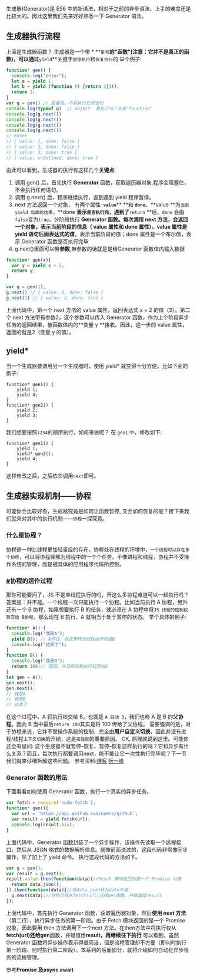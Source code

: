 生成器(Generator)是 ES6 中的新语法，相对于之前的异步语法，上手的难度还是比较大的。因此这里我们先来好好熟悉一下 Generator 语法。
## 生成器执行流程
上面是生成器函数？
生成器是一个带 * **`星号`**的"函数"(注意：它并不是真正的函数)，可以通过**`yield`**关键字`暂停执行`和`恢复执行`的
举个例子:
```javascript
function* gen() {
  console.log("enter");
  let a = yield 1;
  let b = yield (function () {return 2})();
  return 3;
}
var g = gen() // 阻塞住，不会执行任何语句
console.log(typeof g)  // object  看到了吗？不是"function"
console.log(g.next())  
console.log(g.next())  
console.log(g.next())  
console.log(g.next()) 
// enter
// { value: 1, done: false }
// { value: 2, done: false }
// { value: 3, done: true }
// { value: undefined, done: true }
```


由此可以看到，生成器的执行有这样几个**关键点**:

1. 调用 gen() 后，首先执行 **Generator** 函数，获取遍历器对象,程序会阻塞住，不会执行任何语句。
1. 调用 g.next() 后，程序继续执行，直到遇到 yield 程序暂停。
1. next 方法返回一个对象， 有两个属性: **`value`**** **和 **`done`**。**value **为`当前 yield 后面的结果`，**done **表示`是否执行完`，遇到了**`return` **后，`done` 会由`false`变为`true`。分阶段执行 **Generator **函数。每次调用 next 方法，会返回一个对象，表示当前阶段的信息（ value 属性和 done 属性）。value 属性是 yield 语句**后面表达式的值**，表示当前阶段的值；done 属性是一个布尔值，表示 Generator 函数是否执行完毕
1. g.next()里面可以带**参数**,带参数的话就是是给Generator 函数体内输入数据
```javascript
function* gen(x){
  var y = yield x + 2;
  return y;
}

var g = gen(1);
g.next() // { value: 3, done: false }
g.next(2) // { value: 2, done: true }
```
上面代码中，第一个 next 方法的 value 属性，返回表达式 x + 2 的值（3）。第二个 next 方法带有参数2，这个参数可以传入 Generator 函数，作为上个阶段异步任务的返回结果，被函数体内的**变量 y **接收。因此，这一步的 value 属性，返回的就是2（变量 y 的值）。
## yield*
当一个生成器要调用另一个生成器时，使用 yield* 就变得十分方便。比如下面的例子:
```
function* gen1() {
    yield 1;
    yield 4;
}
function* gen2() {
    yield 2;
    yield 3;
}
```

我们想要按照`1234`的顺序执行，如何来做呢？
在 `gen1` 中，修改如下:
```
function* gen1() {
    yield 1;
    yield* gen2();
    yield 4;
}
```


这样修改之后，之后依次调用`next`即可。
## 生成器实现机制——协程
可能你会比较好奇，生成器究竟是如何让函数暂停, 又会如何恢复的呢？接下来我们就来对其中的执行机制——`协程`一探究竟。
### 什么是协程？
协程是一种比线程更加轻量级的存在，协程处在线程的环境中，`一个线程可以存在多个协程`，可以将协程理解为线程中的一个个任务。不像进程和线程，协程并不受操作系统的管理，而是被具体的应用程序代码所控制。
### [#](https://sanyuan0704.top/my_blog/blogs/javascript/js-async/009.html#%E5%8D%8F%E7%A8%8B%E7%9A%84%E8%BF%90%E4%BD%9C%E8%BF%87%E7%A8%8B)协程的运作过程
那你可能要问了，JS 不是单线程执行的吗，开这么多协程难道可以一起执行吗？
答案是：并不能。一个线程一次只能执行一个协程。比如当前执行 A 协程，另外还有一个 B 协程，如果想要执行 B 的任务，就必须在 A 协程中将`JS 线程的控制权转交给 B协程`，那么现在 B 执行，A 就相当于处于暂停的状态。
举个具体的例子:
```javascript
function* A() {
  console.log("我是A");
  yield B(); // A停住，在这里转交线程执行权给B
  console.log("结束了");
}
function B() {
  console.log("我是B");
  return 100;// 返回，并且将线程执行权还给A
}
let gen = A();
gen.next();
gen.next();
// 我是A
// 我是B
// 结束了
```


在这个过程中，A 将执行权交给 B，也就是 `A 启动 B`，我们也称 A 是 B 的**父协程**。因此 B 当中最后`return 100`其实是将 100 传给了父协程。
需要强调的是，对于协程来说，它并不受操作系统的控制，完全由**用户自定义切换**，因此并没有进程/线程`上下文切换`的开销，这是`高性能`的重要原因。
OK, 原理就说到这里。可能你还会有疑问: 这个生成器不就暂停-恢复、暂停-恢复这样执行的吗？它和异步有什么关系？而且，每次执行都要调用next，能不能让它一次性执行完毕呢？下一节我们就来仔细拆解这些问题。
参考资料:[博客](https://sanyuan0704.top/my_blog/blogs/javascript/js-async/010.html#promise-%E7%89%88%E6%9C%AC) [阮一峰](http://www.ruanyifeng.com/blog/2015/04/generator.html)
### Generator 函数的用法
下面看看如何使用 Generator 函数，执行一个真实的异步任务。
```javascript
var fetch = require('node-fetch');
function* gen(){
  var url = 'https://api.github.com/users/github';
  var result = yield fetch(url);
  console.log(result.bio);
}
```
上面代码中，Generator 函数封装了一个异步操作，该操作先读取一个远程接口，然后从 JSON 格式的数据解析信息。就像前面说过的，这段代码非常像同步操作，除了加上了 yield 命令。
执行这段代码的方法如下。
```javascript
var g = gen();
var result = g.next();
result.value.then(function(data){//Fetch 模块返回的是一个 Promise 对象
  return data.json();
}).then(function(data){//将data.json转为data传递
  g.next(data);//将执行权从fetch(url)还给gen函数，并赋值给result
});
```
上面代码中，首先执行 Generator 函数，获取遍历器对象，然后**使用 next 方法**（第二行），执行异步任务的第一阶段。由于 Fetch 模块返回的是一个 Promise 对象，因此要用 then 方法调用下一个next 方法。在then方法中将执行权从**fetch(url)**还给**gen**函数，并赋值给**result，再继续往下执行**
可以看到，虽然 Generator 函数将异步操作表示得很简洁，但是流程管理却不方便（即何时执行第一阶段、何时执行第二阶段）。本系列的后面部分，就将介绍如何自动化异步任务的流程管理。

参考**Promise **及**async await**
